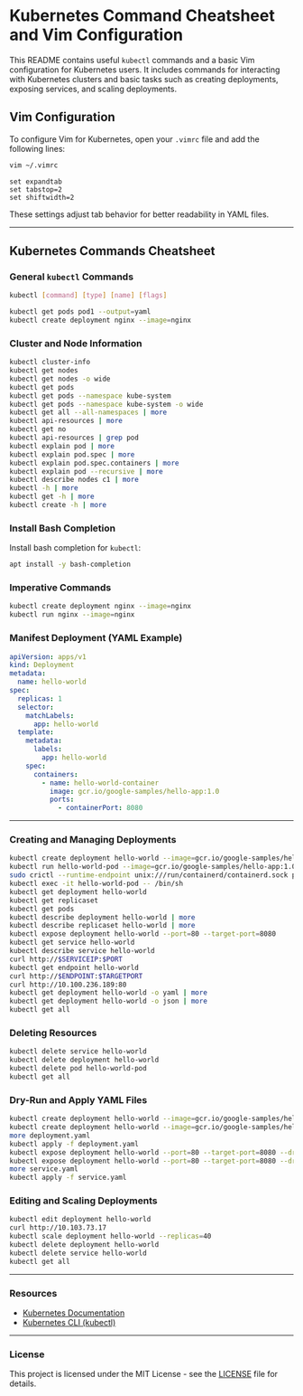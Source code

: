 
# Kubernetes Command Cheatsheet and Vim Configuration

This README contains useful `kubectl` commands and a basic Vim configuration for Kubernetes users. It includes commands for interacting with Kubernetes clusters and basic tasks such as creating deployments, exposing services, and scaling deployments.

## Vim Configuration
To configure Vim for Kubernetes, open your `.vimrc` file and add the following lines:

```bash
vim ~/.vimrc
```

```vim
set expandtab
set tabstop=2
set shiftwidth=2
```

These settings adjust tab behavior for better readability in YAML files.

---

## Kubernetes Commands Cheatsheet

### General `kubectl` Commands

```bash
kubectl [command] [type] [name] [flags]

kubectl get pods pod1 --output=yaml
kubectl create deployment nginx --image=nginx
```

### Cluster and Node Information

```bash
kubectl cluster-info
kubectl get nodes
kubectl get nodes -o wide
kubectl get pods
kubectl get pods --namespace kube-system
kubectl get pods --namespace kube-system -o wide
kubectl get all --all-namespaces | more
kubectl api-resources | more
kubectl get no
kubectl api-resources | grep pod
kubectl explain pod | more
kubectl explain pod.spec | more
kubectl explain pod.spec.containers | more
kubectl explain pod --recursive | more
kubectl describe nodes c1 | more
kubectl -h | more
kubectl get -h | more
kubectl create -h | more
```

### Install Bash Completion

Install bash completion for `kubectl`:

```bash
apt install -y bash-completion
```

### Imperative Commands

```bash
kubectl create deployment nginx --image=nginx
kubectl run nginx --image=nginx
```

### Manifest Deployment (YAML Example)

```yaml
apiVersion: apps/v1
kind: Deployment
metadata:
  name: hello-world
spec:
  replicas: 1
  selector:
    matchLabels:
      app: hello-world
  template:
    metadata:
      labels:
        app: hello-world
    spec:
      containers:
        - name: hello-world-container
          image: gcr.io/google-samples/hello-app:1.0
          ports:
            - containerPort: 8080
```

---

### Creating and Managing Deployments

```bash
kubectl create deployment hello-world --image=gcr.io/google-samples/hello-app:1.0 --dry-run=client -o yaml > deployment3.yaml
kubectl run hello-world-pod --image=gcr.io/google-samples/hello-app:1.0
sudo crictl --runtime-endpoint unix:///run/containerd/containerd.sock ps
kubectl exec -it hello-world-pod -- /bin/sh
kubectl get deployment hello-world
kubectl get replicaset
kubectl get pods
kubectl describe deployment hello-world | more
kubectl describe replicaset hello-world | more
kubectl expose deployment hello-world --port=80 --target-port=8080
kubectl get service hello-world
kubectl describe service hello-world
curl http://$SERVICEIP:$PORT
kubectl get endpoint hello-world
curl http://$ENDPOINT:$TARGETPORT
curl http://10.100.236.189:80
kubectl get deployment hello-world -o yaml | more
kubectl get deployment hello-world -o json | more
kubectl get all
```

### Deleting Resources

```bash
kubectl delete service hello-world
kubectl delete deployment hello-world
kubectl delete pod hello-world-pod
kubectl get all
```

### Dry-Run and Apply YAML Files

```bash
kubectl create deployment hello-world --image=gcr.io/google-samples/hello-app:1.0 --dry-run=client -o yaml | more
kubectl create deployment hello-world --image=gcr.io/google-samples/hello-app:1.0 --dry-run=client -o yaml > deployment.yaml
more deployment.yaml
kubectl apply -f deployment.yaml
kubectl expose deployment hello-world --port=80 --target-port=8080 --dry-run=client -o yaml | more
kubectl expose deployment hello-world --port=80 --target-port=8080 --dry-run=client -o yaml > service.yaml
more service.yaml
kubectl apply -f service.yaml
```

### Editing and Scaling Deployments

```bash
kubectl edit deployment hello-world
curl http://10.103.73.17
kubectl scale deployment hello-world --replicas=40
kubectl delete deployment hello-world
kubectl delete service hello-world
kubectl get all
```

---

### Resources

- [Kubernetes Documentation](https://kubernetes.io/docs/)
- [Kubernetes CLI (kubectl)](https://kubernetes.io/docs/reference/kubectl/)

---

### License

This project is licensed under the MIT License - see the [LICENSE](LICENSE) file for details.
